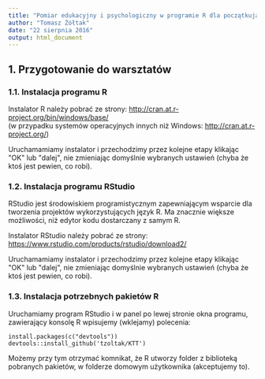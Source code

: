 ```yaml
---
title: "Pomiar edukacyjny i psychologiczny w programie R dla początkujących"
author: "Tomasz Żółtak"
date: "22 sierpnia 2016"
output: html_document
---
```


##  1. Przygotowanie do warsztatów

### 1.1. Instalacja programu R

Instalator R należy pobrać ze strony: <http://cran.at.r-project.org/bin/windows/base/>  
(w przypadku systemów operacyjnych innych niż Windows: <http://cran.at.r-project.org/>)

Uruchamamiamy instalator i przechodzimy przez kolejne etapy klikając "OK" lub "dalej", nie zmieniając domyślnie wybranych ustawień (chyba że ktoś jest pewien, co robi).

### 1.2. Instalacja programu RStudio

RStudio jest środowiskiem programistycznym zapewniającym wsparcie dla tworzenia projektów wykorzystujących język R. Ma znacznie większe możliwości, niż edytor kodu dostarczany z samym R.

Instalator RStudio należy pobrać ze strony: <https://www.rstudio.com/products/rstudio/download2/>

Uruchamamiamy instalator i przechodzimy przez kolejne etapy klikając "OK" lub "dalej", nie zmieniając domyślnie wybranych ustawień (chyba że ktoś jest pewien, co robi).

### 1.3. Instalacja potrzebnych pakietów R

Uruchamiamy program RStudio i w panel po lewej stronie okna programu, zawierający konsolę R wpisujemy (wklejamy) polecenia:

```
install.packages(c("devtools"))
devtools::install_github('tzoltak/KTT')
```

Możemy przy tym otrzymać komnikat, że R utworzy folder z biblioteką pobranych pakietów, w folderze domowym użytkownika (akceptujemy to).
